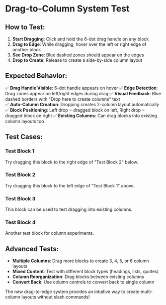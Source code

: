 # Drag-to-Column System Test

## How to Test:
1. **Start Dragging**: Click and hold the 6-dot drag handle on any block
2. **Drag to Edge**: While dragging, hover over the left or right edge of another block
3. **See Drop Zone**: Blue dashed zones should appear on the edges
4. **Drop to Create**: Release to create a side-by-side column layout

## Expected Behavior:
✅ **Drag Handle Visible**: 6-dot handle appears on hover
✅ **Edge Detection**: Drag zones appear on left/right edges during drag
✅ **Visual Feedback**: Blue dashed borders with "Drop here to create columns" text  
✅ **Auto-Column Creation**: Dropping creates 2-column layout automatically
✅ **Block Positioning**: Left drop = dragged block on left, Right drop = dragged block on right
✅ **Existing Columns**: Can drag blocks into existing column layouts too

## Test Cases:

### Test Block 1
Try dragging this block to the right edge of "Test Block 2" below.

### Test Block 2  
Try dragging this block to the left edge of "Test Block 1" above.

### Test Block 3
This block can be used to test dragging into existing columns.

### Test Block 4
Another test block for column experiments.

## Advanced Tests:
- **Multiple Columns**: Drag more blocks to create 3, 4, 5, or 6 column layouts
- **Mixed Content**: Test with different block types (headings, lists, quotes)
- **Column Reorganization**: Drag blocks between existing columns
- **Convert Back**: Use column controls to convert back to single column

The new drag-to-edge system provides an intuitive way to create multi-column layouts without slash commands!